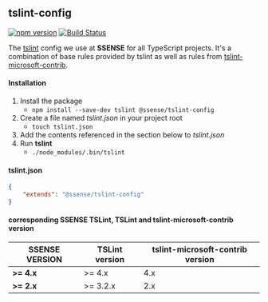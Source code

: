 ## tslint-config

[![npm version](https://badge.fury.io/js/%40ssense%2Ftslint-config.svg)](https://www.npmjs.com/package/@ssense/tslint-config) [![Build Status](https://travis-ci.org/SSENSE/tslint-config.svg?branch=test_integration)](https://travis-ci.org/SSENSE/tslint-config)

The [tslint](http://palantir.github.io/tslint/) config we use at **SSENSE** for all TypeScript projects. It's a combination of base rules provided by tslint as well as rules from [tslint-microsoft-contrib](https://github.com/Microsoft/tslint-microsoft-contrib).

#### Installation

1. Install the package
    * `npm install --save-dev tslint @ssense/tslint-config`
2. Create a file named *tslint.json* in your project root
    * `touch tslint.json`
3. Add the contents referenced in the section below to *tslint.json*
4. Run **tslint**
    * `./node_modules/.bin/tslint`

#### tslint.json

```json
{
    "extends": "@ssense/tslint-config"
}
```


#### corresponding SSENSE TSLint, TSLint and tslint-microsoft-contrib version

| SSENSE VERSION | TSLint version | tslint-microsoft-contrib version |
| --- | --- | --- |
| **>= 4.x** | >= 4.x | 4.x |
| **>= 2.x** | >= 3.2.x | 2.x |
